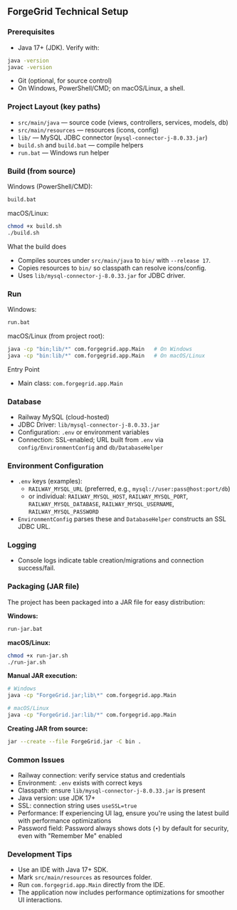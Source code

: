 ## ForgeGrid Technical Setup

### Prerequisites
- Java 17+ (JDK). Verify with:
```bash
java -version
javac -version
```
- Git (optional, for source control)
- On Windows, PowerShell/CMD; on macOS/Linux, a shell.

### Project Layout (key paths)
- `src/main/java` — source code (views, controllers, services, models, db)
- `src/main/resources` — resources (icons, config)
- `lib/` — MySQL JDBC connector (`mysql-connector-j-8.0.33.jar`)
- `build.sh` and `build.bat` — compile helpers
- `run.bat` — Windows run helper

### Build (from source)
Windows (PowerShell/CMD):
```bat
build.bat
```

macOS/Linux:
```bash
chmod +x build.sh
./build.sh
```

What the build does
- Compiles sources under `src/main/java` to `bin/` with `--release 17`.
- Copies resources to `bin/` so classpath can resolve icons/config.
- Uses `lib/mysql-connector-j-8.0.33.jar` for JDBC driver.

### Run
Windows:
```bat
run.bat
```

macOS/Linux (from project root):
```bash
java -cp "bin;lib/*" com.forgegrid.app.Main   # On Windows
java -cp "bin:lib/*" com.forgegrid.app.Main   # On macOS/Linux
```

Entry Point
- Main class: `com.forgegrid.app.Main`

### Database
- Railway MySQL (cloud-hosted)
- JDBC Driver: `lib/mysql-connector-j-8.0.33.jar`
- Configuration: `.env` or environment variables
- Connection: SSL-enabled; URL built from `.env` via `config/EnvironmentConfig` and `db/DatabaseHelper`

### Environment Configuration
- `.env` keys (examples):
  - `RAILWAY_MYSQL_URL` (preferred, e.g., `mysql://user:pass@host:port/db`)
  - or individual: `RAILWAY_MYSQL_HOST`, `RAILWAY_MYSQL_PORT`, `RAILWAY_MYSQL_DATABASE`, `RAILWAY_MYSQL_USERNAME`, `RAILWAY_MYSQL_PASSWORD`
- `EnvironmentConfig` parses these and `DatabaseHelper` constructs an SSL JDBC URL.

### Logging
- Console logs indicate table creation/migrations and connection success/fail.

### Packaging (JAR file)
The project has been packaged into a JAR file for easy distribution:

**Windows:**
```bat
run-jar.bat
```

**macOS/Linux:**
```bash
chmod +x run-jar.sh
./run-jar.sh
```

**Manual JAR execution:**
```bash
# Windows
java -cp "ForgeGrid.jar;lib\*" com.forgegrid.app.Main

# macOS/Linux
java -cp "ForgeGrid.jar:lib/*" com.forgegrid.app.Main
```

**Creating JAR from source:**
```bash
jar --create --file ForgeGrid.jar -C bin .
```

### Common Issues
- Railway connection: verify service status and credentials
- Environment: `.env` exists with correct keys
- Classpath: ensure `lib/mysql-connector-j-8.0.33.jar` is present
- Java version: use JDK 17+
- SSL: connection string uses `useSSL=true`
- Performance: If experiencing UI lag, ensure you're using the latest build with performance optimizations
- Password field: Password always shows dots (`•`) by default for security, even with "Remember Me" enabled

### Development Tips
- Use an IDE with Java 17+ SDK.
- Mark `src/main/resources` as resources folder.
- Run `com.forgegrid.app.Main` directly from the IDE.
- The application now includes performance optimizations for smoother UI interactions.


